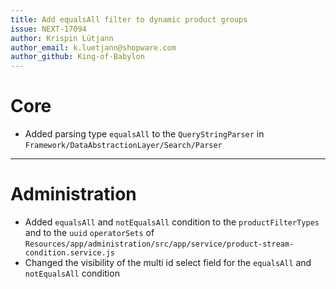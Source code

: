 ```yaml
---
title: Add equalsAll filter to dynamic product groups
issue: NEXT-17094
author: Krispin Lütjann
author_email: k.luetjann@shopware.com
author_github: King-of-Babylon
---
```

# Core
* Added parsing type `equalsAll` to the `QueryStringParser` in `Framework/DataAbstractionLayer/Search/Parser`
___
# Administration
* Added `equalsAll` and `notEqualsAll` condition to the `productFilterTypes` and to the `uuid` `operatorSets` of `Resources/app/administration/src/app/service/product-stream-condition.service.js`
* Changed the visibility of the multi id select field for the `equalsAll` and `notEqualsAll` condition
